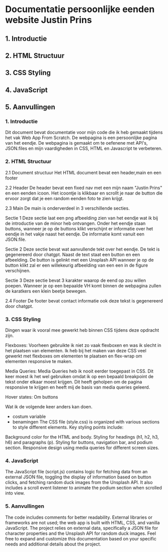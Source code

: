 # Documentatie persoonlijke eenden website Justin Prins

## 1. Introductie 
## 2. HTML Structuur 
## 3. CSS Styling
## 4. JavaScript
## 5. Aanvullingen

### 1. Introductie
Dit document bevat documentatie voor mijn code die ik heb gemaakt tijdens het vak Web App From Scratch. De webpagina is een persoonlijke pagina van het eendje. De webpagina is gemaakt om te oefenene met API's, JSON.files en mijn vaardigheden in CSS, HTML en Javascript te verbeteren.


### 2. HTML Structuur
2.1 Document structuur
Het HTML document bevat een header,main en een footer

2.2 Header
De header bevat een fixed nav met een mijn naam "Justin Prins" en een eenden icoon. Het icoontje is klikbaar en scrollt je naar de button die ervoor zorgt dat je een random eenden foto te zien krijgt.

2.3 Main 
De main is onderverdeel in 3 verschillende secties.

Sectie 1
Deze sectie laat een png afbeelding zien van het eendje wat ik bij de introductie van de minor heb ontvangen. Onder het eendje staan buttons, wanneer je op de buttons klikt verschijnt er informatie over het eendje in het vakje naast het eendje. De informatie komt vanuit een JSON.file.

Sectie 2
Deze sectie bevat wat aanvullende tekt over het eendje. De tekt is gegenereerd door chatgpt. Naast de text staat een button en een afbeelding. 
De button is gelinkt met een Unsplash API wanneer je op de button klikt zal er een willekeurig afbeelding van een een in de figure verschijnen.

Sectie 3
Deze sectie bevat 3 karakter waarop de eend op zou willen poepen. Wanneer je op een bepaalde VH komt binnen de webpagina zullen de karatkers een klein beetje bewegen.

2.4 Footer
De footer bevat contact informatie ook deze tekst is gegenereerd door chatgpt.

### 3. CSS Styling

Dingen waar ik vooral mee gewerkt heb binnen CSS tijdens deze opdracht zijn.

Flexboxes: Voorheen gebruikte ik niet zo vaak flexboxen en was ik slecht in het plaatsen van elementen. Ik heb bij het maken van deze CSS veel gewerkt met flexboxes om elementen te plaatsen en flex-wrap om elementen responsive te maken.

Media Queries: Media Queries heb ik nooit eerder toegepast in CSS. Dit keer moest ik het wel gebruiken omdat ik op een bepaald breakpoint de tekst onder elkaar moest krijgen. Dit heeft geholpen om de pagina responsive te krijgen en heeft mij de basis van media queries geleerd.

Hover states: Om buttons

Wat ik de volgende keer anders kan doen.
- costum variable
- benamingen
The CSS file (style.css) is organized with various sections to style different elements. Key styling points include:

Background color for the HTML and body.
Styling for headings (h1, h2, h3, h6) and paragraphs (p).
Styling for buttons, navigation bar, and podium section.
Responsive design using media queries for different screen sizes.
### 4. JavaScript
The JavaScript file (script.js) contains logic for fetching data from an external JSON file, toggling the display of information based on button clicks, and fetching random duck images from the Unsplash API. It also includes a scroll event listener to animate the podium section when scrolled into view.

### 5. Aanvullingen
The code includes comments for better readability.
External libraries or frameworks are not used; the web app is built with HTML, CSS, and vanilla JavaScript.
The project relies on external data, specifically a JSON file for character properties and the Unsplash API for random duck images.
Feel free to expand and customize this documentation based on your specific needs and additional details about the project.
